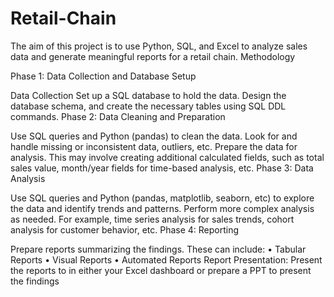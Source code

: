 # Retail-Chain
The aim of this project is to use Python, SQL, and Excel to analyze sales data and generate meaningful reports for a retail chain.
Methodology

Phase 1: Data Collection and Database Setup

Data Collection
Set up a SQL database to hold the data. Design the database schema, and create the necessary tables using SQL DDL commands.
Phase 2: Data Cleaning and Preparation

Use SQL queries and Python (pandas) to clean the data. Look for and handle missing or inconsistent data, outliers, etc.
Prepare the data for analysis. This may involve creating additional calculated fields, such as total sales value, month/year fields for time-based analysis, etc.
Phase 3: Data Analysis

Use SQL queries and Python (pandas, matplotlib, seaborn, etc) to explore the data and identify trends and patterns.
Perform more complex analysis as needed. For example, time series analysis for sales trends, cohort analysis for customer behavior, etc.
Phase 4: Reporting

Prepare reports summarizing the findings. These can include: • Tabular Reports • Visual Reports • Automated Reports
Report Presentation: Present the reports to in either your Excel dashboard or prepare a PPT to present the findings
